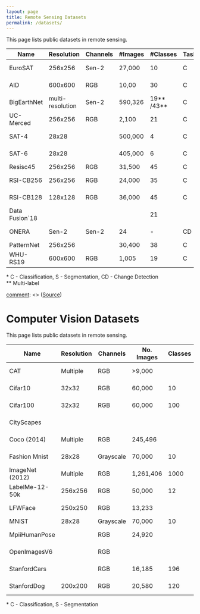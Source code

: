```yaml
---
layout: page
title: Remote Sensing Datasets
permalink: /datasets/
---
```


This page lists public datasets in remote sensing.

| Name           | Resolution       | Channels | #Images | #Classes   | Task\* | Ref.                                                                                                                                                                                     |
|----------------|------------------|----------|---------|------------|--------|------------------------------------------------------------------------------------------------------------------------------------------------------------------------------------------|
| EuroSAT        | 256x256          | Sen-2    | 27,000  | 10         | C      | [Source](https://github.com/phelber/eurosat), [P1](https://doi.org/10.1109/JSTARS.2019.2918242), [P2](https://doi.org/10.1109/IGARSS.2018.8519248)                                       |
| AID            | 600x600          | RGB      | 10,00   | 30         | C      | [Source](https://captain-whu.github.io/AID/), [P1](https://doi.org/10.1109/TGRS.2017.2685945)                                                                                            |
| BigEarthNet    | multi-resolution | Sen-2    | 590,326 | 19** /43** | C      | [Source](http://bigearth.net/), [P1](https://doi.org/10.1109/IGARSS.2019.8900532), [P2](https://doi.org/10.1109/MGRS.2021.3089174)                                                       |
| UC-Merced      | 256x256          | RGB      | 2,100   | 21         | C      | [Source](http://weegee.vision.ucmerced.edu/datasets/landuse.html), [P1](https://doi.org/10.1145/1869790.1869829)                                                                         |
| SAT-4          | 28x28            |          | 500,000 | 4          | C      | [Source](https://csc.lsu.edu/~saikat/deepsat/), [P1](https://doi.org/10.1145/2820783.2820816)                                                                                            |
| SAT-6          | 28x28            |          | 405,000 | 6          | C      | [Source](https://csc.lsu.edu/~saikat/deepsat/), [P1](https://doi.org/10.1145/2820783.2820816)                                                                                            |
| Resisc45       | 256x256          | RGB      | 31,500  | 45         | C      | [P1](https://doi.org/10.1109/JPROC.2017.2675998)                                                                                                                                         |
| RSI-CB256      | 256x256          | RGB      | 24,000  | 35         | C      | [Source](https://github.com/lehaifeng/RSI-CB), [P1](https://doi.org/10.3390/s20061594)                                                                                                   |
| RSI-CB128      | 128x128          | RGB      | 36,000  | 45         | C      | [Source](https://github.com/lehaifeng/RSI-CB), [P1](https://doi.org/10.3390/s20061594)                                                                                                   |
| Data Fusion`18 |                  |          |         | 21         |        | [Source](https://ieee-dataport.org/open-access/2018-ieee-grss-data-fusion-challenge-%E2%80%93-fusion-multispectral-lidar-and-hyperspectral-data)                                         |
| ONERA          | Sen-2            | Sen-2    | 24      | -          | CD     | [Source](https://rcdaudt.github.io/oscd/), [P1](https://doi.org/10.1109/IGARSS.2018.8518015)                                                                                             |
| PatternNet     | 256x256          |          | 30,400  | 38         | C      | [P1](https://ui.adsabs.harvard.edu/link_gateway/2018JPRS..145..197Z/doi:10.1016/j.isprsjprs.2018.01.004)                                                                                 |
| WHU-RS19       | 600x600          | RGB      | 1,005   | 19         | C      | [Source](https://captain-whu.github.io/BED4RS/), [P1](https://www.isprs.org/proceedings/xxxviii/part7/a/pdf/298_XXXVIII-part7A.pdf), [P2](https://ieeexplore.ieee.org/document/5545358)  |

\* C - Classification, S - Segmentation, CD - Change Detection <br/>
\** Multi-label 


[comment]: <> (https://github.com/CAPTAIN-WHU/PRCV2021_RS, https://captain-whu.github.io/GID/, https://captain-whu.github.io/BED4RS/, https://captain-whu.github.io/DiRS/, https://github.com/CAPTAIN-WHU)
[comment]: <> (https://ieeexplore.ieee.org/stamp/stamp.jsp?tp=&arnumber=8518882)

[comment]: <> (## 2018 IEEE GRSS Data Fusion Challenge)
[comment]: <> (This datasets was creaded for the 2018 IEEE GRSS data fusion challenge and composes of aerial image tiles showing varying land-use classes.)
[comment]: <> (*Key Features:*)
[comment]: <> (* Number of images: TBD)
[comment]: <> (* Number of classes: 21)
[comment]: <> (* Label type: single label)
[comment]: <> (* geo-referenced: TBD)
[comment]: <> (* Image resolution: TBD)
[comment]: <> ([Source](https://ieee-dataport.org/open-access/2018-ieee-grss-data-fusion-challenge-%E2%80%93-fusion-multispectral-lidar-and-hyperspectral-data))



[comment]: <> (## Resisc45)
[comment]: <> (Website is currently down. - 19.7.2022)




# Computer Vision Datasets
This page lists public datasets in remote sensing.

| Name            | Resolution | Channels  | No. Images | Classes | Task\* | Ref.                                                                                                                                                                          |
|-----------------|------------|-----------|------------|---------|--------|-------------------------------------------------------------------------------------------------------------------------------------------------------------------------------|
| CAT             | Multiple   | RGB       | >9,000     |         | S      | [Source](https://www.kaggle.com/crawford/cat-dataset), [P1]()                                                                                                                 | 
| Cifar10         | 32x32      | RGB       | 60,000     | 10      | C      | [Source](https://www.cs.toronto.edu/~kriz/cifar.html), [P1](https://www.cs.toronto.edu/~kriz/learning-features-2009-TR.pdf)                                                   | 
| Cifar100        | 32x32      | RGB       | 60,000     | 100     | C      | [Source](https://www.cs.toronto.edu/~kriz/cifar.html), [P1](https://www.cs.toronto.edu/~kriz/learning-features-2009-TR.pdf)                                                   | 
| CityScapes      |            |           |            |         |        | [Source](), [P1]()                                                                                                                                                            | 
| Coco (2014)     | Multiple   | RGB       | 245,496    |         | S      | [Source](https://cocodataset.org/#home), [P1](https://link.springer.com/chapter/10.1007/978-3-319-10602-1_48)                                                                 | 
| Fashion Mnist   | 28x28      | Grayscale | 70,000     | 10      | C      | [Source](https://github.com/zalandoresearch/fashion-mnist), [P1](https://arxiv.org/abs/1708.07747)                                                                            | 
| ImageNet (2012) | Multiple   | RGB       | 1,261,406  | 1000    | C      | [Source](https://www.image-net.org/), [P1](https://doi.org/10.1007/s11263-015-0816-y)                                                                                         | 
| LabelMe-12-50k  | 256x256    | RGB       | 50,000     | 12      | C      | [Source](https://www.ais.uni-bonn.de/download/datasets.html), [P1](https://doi.org/10.1109/ICICISYS.2009.5357786)                                                             | 
| LFWFace         | 250x250    | RGB       | 13,233     |         | S      | [Source](http://vis-www.cs.umass.edu/lfw/), [P1](https://doi.org/10.1007/978-3-319-25958-1), [P2](http://vis-www.cs.umass.edu/lfw/lfw.pdf)                                    | 
| MNIST           | 28x28      | Grayscale | 70,000     | 10      | C      |                                                                                                                                                                               | 
| MpiiHumanPose   |            | RGB       | 24,920     |         | S      | [Source](http://human-pose.mpi-inf.mpg.de/), [P1](https://doi.org/10.1109/CVPR.2014.471)                                                                                      | 
| OpenImagesV6    |            | RGB       |            |         | S      | [Source](https://storage.googleapis.com/openimages/web/factsfigures_v6.html), [P1](https://doi.org/10.1007/s11263-020-01316-z), [P2](https://doi.org/10.1109/CVPR.2019.01197) | 
| StanfordCars    |            | RGB       | 16,185     | 196     | C      | [Source](http://ai.stanford.edu/~jkrause/cars/car_dataset.html), [P1](http://ai.stanford.edu/~jkrause/papers/3drr13.pdf)                                                      | 
| StanfordDog     | 200x200    | RGB       | 20,580     | 120     | C      | [Source](http://vision.stanford.edu/aditya86/ImageNetDogs/), [P1](http://people.csail.mit.edu/khosla/papers/fgvc2011.pdf)                                                     | 

\* C - Classification, S - Segmentation <br/>
